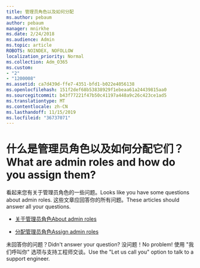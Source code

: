 ```yaml
---
title: 管理员角色以及如何分配
ms.author: pebaum
author: pebaum
manager: mnirkhe
ms.date: 2/24/2018
ms.audience: Admin
ms.topic: article
ROBOTS: NOINDEX, NOFOLLOW
localization_priority: Normal
ms.collection: Adm_O365
ms.custom:
- "2"
- "1200008"
ms.assetid: ca7d439d-ffe7-4351-bfd1-b022e4056138
ms.openlocfilehash: 151f2def68b53838929f1ebeaa61a24439815aa0
ms.sourcegitcommit: b43f77221f47b50c41197a448a9c26c423ce1ad5
ms.translationtype: MT
ms.contentlocale: zh-CN
ms.lasthandoff: 11/15/2019
ms.locfileid: "36737071"
---
```

# <a name="what-are-admin-roles-and-how-do-you-assign-them"></a><span data-ttu-id="a6b4d-102">什么是管理员角色以及如何分配它们？</span><span class="sxs-lookup"><span data-stu-id="a6b4d-102">What are admin roles and how do you assign them?</span></span>

<span data-ttu-id="a6b4d-103">看起来您有关于管理员角色的一些问题。</span><span class="sxs-lookup"><span data-stu-id="a6b4d-103">Looks like you have some questions about admin roles.</span></span> <span data-ttu-id="a6b4d-104">这些文章应回答你的所有问题。</span><span class="sxs-lookup"><span data-stu-id="a6b4d-104">These articles should answer all your questions.</span></span>
  
- [<span data-ttu-id="a6b4d-105">关于管理员角色</span><span class="sxs-lookup"><span data-stu-id="a6b4d-105">About admin roles</span></span>](https://docs.microsoft.com/office365/admin/add-users/about-admin-roles)

- [<span data-ttu-id="a6b4d-106">分配管理员角色</span><span class="sxs-lookup"><span data-stu-id="a6b4d-106">Assign admin roles</span></span>](https://docs.microsoft.com/office365/admin/add-users/assign-admin-roles)

<span data-ttu-id="a6b4d-107">未回答你的问题？</span><span class="sxs-lookup"><span data-stu-id="a6b4d-107">Didn't answer your question?</span></span> <span data-ttu-id="a6b4d-108">没问题！</span><span class="sxs-lookup"><span data-stu-id="a6b4d-108">No problem!</span></span> <span data-ttu-id="a6b4d-109">使用 "我们呼叫你" 选项与支持工程师交谈。</span><span class="sxs-lookup"><span data-stu-id="a6b4d-109">Use the "Let us call you" option to talk to a support engineer.</span></span>
  